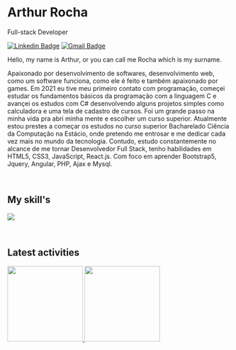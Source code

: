 # Arthur Rocha

Full-stack Developer

[![Linkedin Badge](https://img.shields.io/badge/-Arthur%20Rocha-986DFF?style=flat-square&logo=Linkedin&logoColor=white&link=https://www.linkedin.com/in/arthur-rocha-6b8b572b4/-b946131a5/)](https://www.linkedin.com/in/arthur-rocha-6b8b572b4/) 
[![Gmail Badge](https://img.shields.io/badge/-arthurrochadeveloper@gmail.com-986DFF?style=flat-square&logo=Gmail&logoColor=white&link=mailto:arthurrochadeveloper@gmail.com)](mailto:arthurrochadeveloper@gmail.com)

Hello, my name is Arthur, or you can call me Rocha which is my surname.

Apaixonado por desenvolvimento de softwares, desenvolvimento web, como um software funciona, como ele é feito e também apaixonado por games. Em 2021 eu tive meu primeiro contato com programação, começei estudar os fundamentos básicos da programação com a linguagem C e avançei os estudos com C# desenvolvendo alguns projetos simples como calculadora e uma tela de cadastro de cursos. Foi um grande passo na minha vida pra abri minha mente e escolher um curso superior. Atualmente estou prestes a começar os estudos no curso superior Bacharelado Ciência da Computação na Estácio, onde pretendo me entrosar e me dedicar cada vez mais no mundo da tecnologia. Contudo, estudo constantemente no alcance de me tornar Desenvolvedor Full Stack, tenho habilidades em HTML5, CSS3, JavaScript, React.js. Com foco em aprender Bootstrap5, Jquery, Angular, PHP, Ajax e Mysql.


<br />
<h2>My skill's</h2>
<p>
   <img src="https://simpleskill.icons.workers.dev/svg?i=javascript,react,html5,css3" />
</p>
<p>
 <!!--  <img src="https://api.iconify.design/skill-icons:nodejs-dark.svg" alt="" width="50" height="50"/> 
</p>

<br />
<h2>Latest activities</h2>
<div>
  <a href="https://github.com/arthurrochx">
  <img height="170em" src="https://github-readme-stats.vercel.app/api?username=munhoz2k&show_icons=true&theme=dark&include_all_commits=true&count_private=true"/>
  <img height="170em" src="https://github-readme-stats.vercel.app/api/top-langs/?username=munhoz2k&layout=compact&langs_count=7&theme=dark"/>
</div>
